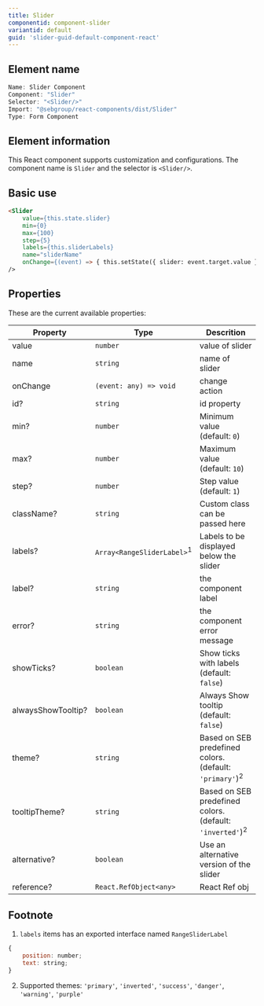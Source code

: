 ```yaml
---
title: Slider
componentid: component-slider
variantid: default
guid: 'slider-guid-default-component-react'
---
```


## Element name
```javascript
Name: Slider Component
Component: "Slider"
Selector: "<Slider/>"
Import: "@sebgroup/react-components/dist/Slider"
Type: Form Component
```

## Element information 
This React component supports customization and configurations. The component name is `Slider` and the selector is `<Slider/>`.

## Basic use
```html
<Slider
    value={this.state.slider}
    min={0}
    max={100}
    step={5}
    labels={this.sliderLabels}
    name="sliderName"
    onChange={(event) => { this.setState({ slider: event.target.value }); }}
/>
```

## Properties
These are the current available properties:

| Property           | Type                                  | Descrition                                                          |
| ------------------ | ------------------------------------- | ------------------------------------------------------------------- |
| value              | `number`                              | value of slider                                                     |
| name               | `string`                              | name of slider                                                      |
| onChange           | `(event: any) => void`                | change action                                                       |
| id?                | `string`                              | id property                                                         |
| min?               | `number`                              | Minimum value (default: `0`)                                        |
| max?               | `number`                              | Maximum value (default: `10`)                                       |
| step?              | `number`                              | Step value (default: `1`)                                           |
| className?         | `string`                              | Custom class can be passed here                                     |
| labels?            | `Array<RangeSliderLabel>`<sup>1</sup> | Labels to be displayed below the slider                             |
| label?             | `string`                              | the component label                                                 |
| error?             | `string`                              | the component error message                                         |
| showTicks?         | `boolean`                             | Show ticks with labels (default: `false`)                           |
| alwaysShowTooltip? | `boolean`                             | Always Show tooltip (default: `false`)                              |
| theme?             | `string`                              | Based on SEB predefined colors. (default: `'primary'`)<sup>2</sup>  |
| tooltipTheme?      | `string`                              | Based on SEB predefined colors. (default: `'inverted'`)<sup>2</sup> |
| alternative?       | `boolean`                             | Use an alternative version of the slider                            |
| reference?               | `React.RefObject<any>`                | React Ref obj                                                       |


## Footnote
1. `labels` items has an exported interface named `RangeSliderLabel`
```javascript
{
    position: number;
    text: string;
}
```
2. Supported themes: `'primary'`, `'inverted'`, `'success'`, `'danger'`, `'warning'`, `'purple'`
   